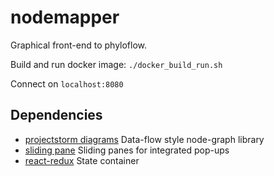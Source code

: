 # nodemapper

Graphical front-end to phyloflow.

Build and run docker image: `./docker_build_run.sh`

Connect on `localhost:8080`

## Dependencies
- [projectstorm diagrams](https://github.com/projectstorm/react-diagrams)
  Data-flow style node-graph library
- [sliding pane](https://www.npmjs.com/package/react-sliding-pane)
  Sliding panes for integrated pop-ups
- [react-redux](https://react-redux.js.org/)
  State container
